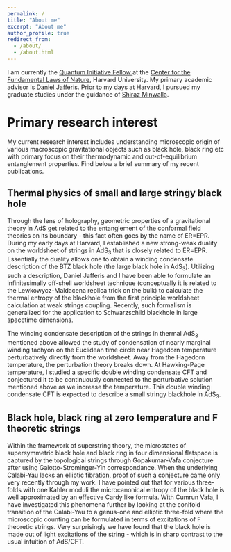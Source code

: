 ```yaml
---
permalink: /
title: "About me"
excerpt: "About me"
author_profile: true
redirect_from: 
  - /about/
  - /about.html
---
```


I am currently the [Quantum Initiative Fellow ](https://quantum.harvard.edu/post-doctoral-fellows) at the [Center for the Fundamental Laws of Nature](https://hetg.physics.harvard.edu), Harvard University. My primary academic advisor is [Daniel Jafferis](https://www.physics.harvard.edu/people/facpages/jafferis). Prior to my days at Harvard, I pursued my graduate studies under the guidance of [Shiraz Minwalla](https://en.wikipedia.org/wiki/Shiraz_Minwalla). 

# Primary research interest

My current research interest includes understanding microscopic origin of various macroscopic gravitational objects such as black hole, black ring etc with primary focus on their thermodynamic and out-of-equilibrium entanglement properties. Find below a brief summary of my recent publications.

## Thermal physics of small and large stringy black hole

Through the lens of holography, geometric properties of a gravitational theory in AdS get related to the entanglement of the conformal field theories on its boundary - this fact often goes by the name of ER=EPR. During my early days at Harvard, I established a new strong-weak duality on the worldsheet of strings in AdS<sub>3</sub> that is closely related to ER=EPR. Essentially the duality allows one to obtain a winding condensate description of the BTZ black hole (the large black hole in AdS<sub>3</sub>). Utilizing such a description, Daniel Jafferis and I have been able to formulate an infinitesimally off-shell worldsheet technique (conceptually it is related to the Lewkowycz-Maldacena replica trick on the bulk) to calculate the thermal entropy of the blackhole from the first principle worldsheet calculation at weak strings coupling. Recently, such formalism is generalized for the application to Schwarzschild blackhole in large spacetime dimensions. 

The winding condensate description of the strings in thermal AdS<sub>3</sub> mentioned above allowed the study of condensation of nearly marginal winding tachyon on the Euclidean time circle near Hagedorn temperature perturbatively directly from the worldsheet. Away from the Hagedorn temperature, the perturbation theory breaks down. At Hawking-Page temperature, I studied a specific double winding condensate CFT and conjectured it to be continuously connected to the perturbative solution mentioned above as we increase the temperature. This double winding condensate CFT is expected to describe a small stringy blackhole in AdS<sub>3</sub>.

## Black hole, black ring at zero temperature and F theoretic strings

Within the framework of superstring theory, the microstates of supersymmetric black hole and black ring in four dimensional flatspace is captured by the topological strings through Gopakumar-Vafa conjecture after using Gaiotto-Strominger-Yin correspondance. When the underlying Calabi-Yau lacks an elliptic fibration, proof of such a conjecture came only very recently through my work. I have pointed out that for various three-folds with one Kahler moduli the microcanonical entropy of the black hole is well approximated by an effective Cardy like formula. With Cumrun Vafa, I have investigated this phenomena further by looking at the conifold transition of the Calabi-Yau to a genus-one and elliptic three-fold where the microscopic counting can be formulated in terms of excitations of F theoretic strings. Very surprisingly we have found that the black hole is made out of light excitations of the string - which is in sharp contrast to the usual intuition of AdS/CFT.
